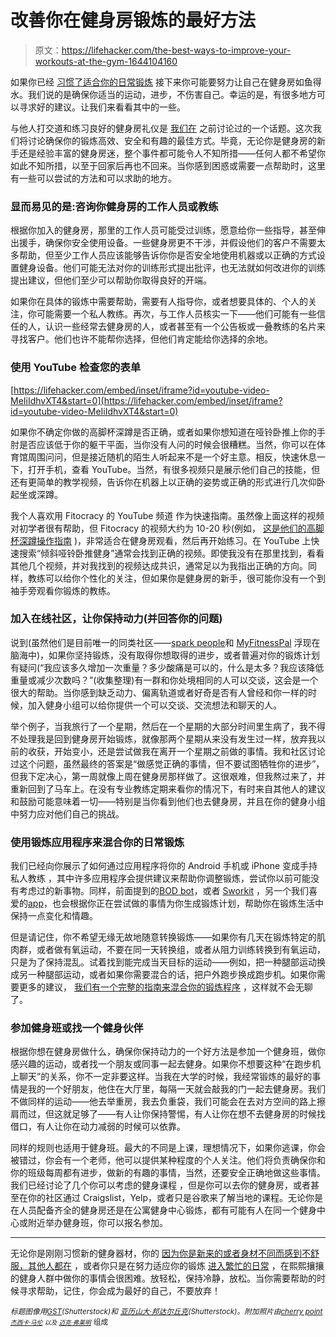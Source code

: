 # 改善你在健身房锻炼的最好方法

> 原文：<https://lifehacker.com/the-best-ways-to-improve-your-workouts-at-the-gym-1644104160>

如果你已经 [习惯了适合你的日常锻炼](https://lifehacker.com/how-to-motivate-yourself-into-an-exercise-routine-youll-5950484) 接下来你可能要努力让自己在健身房如鱼得水。我们说的是确保你适当的运动，进步，不伤害自己。幸运的是，有很多地方可以寻求好的建议。让我们来看看其中的一些。



与他人打交道和练习良好的健身房礼仪是 [我们在](https://lifehacker.com/this-graphic-is-everything-you-need-to-know-about-gym-e-1584088380) 之前讨论过的一个话题。这次我们将讨论确保你的锻炼高效、安全和有趣的最佳方式。毕竟，无论你是健身房的新手还是经验丰富的健身房迷，整个事件都可能令人不知所措——任何人都不希望你如此不知所措，以至于回家后再也不回来。当你感到困惑或需要一点帮助时，这里有一些可以尝试的方法和可以求助的地方。

### 显而易见的是:咨询你健身房的工作人员或教练

根据你加入的健身房，那里的工作人员可能受过训练，愿意给你一些指导，甚至伸出援手，确保你安全使用设备。一些健身房更不干涉，并假设他们的客户不需要太多帮助，但至少工作人员应该能够告诉你你是否安全地使用机器或以正确的方式设置健身设备。他们可能无法对你的训练形式提出批评，也无法就如何改进你的训练提出建议，但他们至少可以帮助你取得良好的开端。

如果你在具体的锻炼中需要帮助，需要有人指导你，或者想要具体的、个人的关注，你可能需要一个私人教练。再次，与工作人员核实一下——他们可能有一些信任的人，认识一些经常去健身房的人，或者甚至有一个公告板或一叠教练的名片来寻找客户。他们也许不能帮你选择，但他们肯定能给你选择的余地。

### 使用 YouTube 检查您的表单

 [https://lifehacker.com/embed/inset/iframe?id=youtube-video-MeIiIdhvXT4&start=0](https://lifehacker.com/embed/inset/iframe?id=youtube-video-MeIiIdhvXT4&start=0) 

如果你不确定你做的高脚杯深蹲是否正确，或者如果你想知道在哑铃卧推上你的手肘是否应该低于你的躯干平面，当你没有人问的时候会很糟糕。当然，你可以在体育馆周围问问，但是接近随机的陌生人听起来不是一个好主意。相反，快速休息一下，打开手机，查看 YouTube。当然，有很多视频只是展示他们自己的技能，但还有更简单的教学视频，告诉你在机器上以正确的姿势或正确的形式进行几次仰卧起坐或深蹲。

我个人喜欢用 Fitocracy 的 YouTube 频道 作为快速指南。虽然像上面这样的视频对初学者很有帮助，但 Fitocracy 的视频大约为 10-20 秒(例如， [这是他们的高脚杯深蹲操作指南](https://www.youtube.com/watch?v=UFStLR88gOk) )，非常适合在健身房观看，然后再开始练习。在 YouTube 上快速搜索“倾斜哑铃卧推健身”通常会找到正确的视频。即使我没有在那里找到，看看其他几个视频，并对我找到的视频达成共识，通常足以为我指出正确的方向。同样，教练可以给你个性化的关注，但如果你是健身房的新手，很可能你没有一个到袖手旁观看你锻炼的教练。

### 加入在线社区，让你保持动力(并回答你的问题)

说到(虽然他们是目前唯一的同类社区——[spark people](http://www.sparkpeople.com/)和 [MyFitnessPal](http://myfitnesspal.com/) 浮现在脑海中)，如果你坚持锻炼，没有取得你想取得的进步，或者普遍对你的锻炼计划有疑问(“我应该多久增加一次重量？多少酸痛是可以的，什么是太多？我应该降低重量或减少次数吗？”(收集整理)有一群和你处境相同的人可以交谈，这会是一个很大的帮助。当你感到缺乏动力、偏离轨道或者好奇是否有人曾经和你一样的时候，加入健身小组可以给你提供一个可以交谈、交流想法和聊天的人。

举个例子，当我旅行了一个星期，然后在一个星期的大部分时间里生病了，我不得不处理我是回到健身房开始锻炼，就像那两个星期从来没有发生过一样，放弃我以前的收获，开始变小，还是尝试做我在离开一个星期之前做的事情。我和社区讨论过这个问题，虽然最终的答案是“做感觉正确的事情，但不要试图牺牲你的进步”，但我下定决心，第一周就像上周在健身房那样做了。这很艰难，但我熬过来了，并重新回到了马车上。在没有专业教练定期来看你的情况下，有时来自其他人的建议和鼓励可能意味着一切——特别是当你看到他们也去健身房，并且在你的健身小组中努力应对他们自己的挑战。

### 使用锻炼应用程序来混合你的日常锻炼

我们已经向你展示了如何通过应用程序将你的 Android 手机或 iPhone 变成手持私人教练 ，其中许多应用程序会提供建议来帮助你调整锻炼，尝试你以前可能没有考虑过的新事物。同样，前面提到的[BOD bot](http://www.bodbot.com/)，或者 [Sworkit](http://sworkit.com/) ，另一个我们喜爱的[app](http://lifehacker.com/sworkit-the-exercise-generator-for-busy-people-adds-c-1160689155)，也会根据你正在尝试做的事情为你生成锻炼计划，帮助你在锻炼生活中保持一点变化和情趣。

但是请记住，你不希望无缘无故地随意转换锻炼——如果你有几天在锻炼特定的肌肉群，或者做有氧运动，不要在同一天转换组，或者从阻力训练转换到有氧运动，只是为了保持混乱。试着找到能完成当天目标的运动——例如，把一种腿部运动换成另一种腿部运动，或者如果你需要混合的话，把户外跑步换成跑步机。如果你需要更多的建议， [我们有一个完整的指南来混合你的锻炼程序](https://lifehacker.com/how-can-i-make-my-workout-less-boring-1463764118) ，这样就不会无聊了。

### 参加健身班或找一个健身伙伴

根据你想在健身房做什么，确保你保持动力的一个好方法是参加一个健身班，做你感兴趣的运动，或者找一个朋友或同事一起去健身。如果你不想要这种“在跑步机上聊天”的关系，你不一定非要这样。当我在大学的时候，我经常锻炼的最好的事情是我的一个好朋友，他住在大厅里，每隔一天就会敲我的门一起去健身房。我们不做同样的运动——他去举重房，我去负重袋，我们可能会在去对方空间的路上擦肩而过，但这就足够了——有人让你保持警惕，有人让你在想不去健身房的时候找借口，有人让你在动力减弱的时候可以依靠。

同样的规则也适用于健身班。最大的不同是上课，理想情况下，如果你逃课，你会被错过，你会有一个老师，他可以提供某种程度的个人关注。他们将负责确保你和你的班级每周都有进步，做新的有趣的事情，当然，还要安全正确地做这些事情。我们已经讨论了几个你可以考虑的健身课程 ，但是你可以去你的健身房，或者甚至在你的社区通过 Craigslist，Yelp，或者只是谷歌来了解当地的课程。无论你是在人员配备齐全的健身房还是在公寓健身中心锻炼，都有可能有人在同一个健身中心或附近举办健身班，你可以报名参加。

* * *

无论你是刚刚习惯新的健身器材，你的 [因为你是新来的或者身材不同而感到不舒服，其他人都在](https://lifehacker.com/how-to-start-exercising-when-youre-already-overweight-1521317096) ，或者你只是在努力适应你的锻炼 [进入繁忙的日常](http://lifehacker.com/how-can-i-fit-a-workout-into-my-daily-routine-5854874) ，在熙熙攘攘的健身人群中做你的事情会很困难。放轻松，保持冷静，放松。当你需要帮助的时候寻求帮助，记住，你会成为最好的自己，不要放弃！

<small>*标题图像用*</small>[<small>*GST*</small>](http://www.shutterstock.com/pic.mhtml?id=144198427&src=id)<small>*(Shutterstock)和*</small> [<small>*亚历山大·邦达尔丘克*</small>](http://www.shutterstock.com/pic.mhtml?id=146571797&src=id)<small>*(Shutterstock)。附加照片由*</small>[<small>*cherry point*</small>](https://www.flickr.com/photos/mcas_cherry_point/6731765511)<small>*[<small>*杰西卡·马伦*</small>](https://www.flickr.com/photos/jessicamullen/12184964113) <small>*以及*</small> [<small>迈克·弗莱明</small>](https://www.flickr.com/photos/flem007_uk/3180760192)*</small> <small>组成</small>